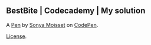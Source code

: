 BestBite | Codecademy | My solution
-----------------------------------


A [Pen](http://codepen.io/SonyaMoisset/pen/MagxER) by [Sonya Moisset](http://codepen.io/SonyaMoisset) on [CodePen](http://codepen.io/).

[License](http://codepen.io/SonyaMoisset/pen/MagxER/license).
